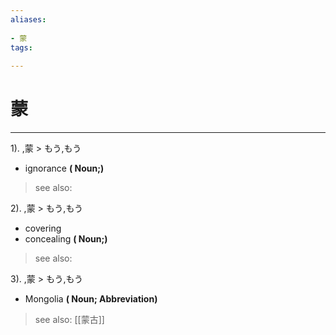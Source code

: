 ```yaml
---
aliases:
    
- 蒙
tags:
    
---
```


# 蒙
---
1).
,蒙 > もう,もう

- ignorance
**( Noun;)**
> see also: 
            
2).
,蒙 > もう,もう

- covering
- concealing
**( Noun;)**
> see also: 
            
3).
,蒙 > もう,もう

- Mongolia
**( Noun; Abbreviation)**
> see also:  [[蒙古]]
            